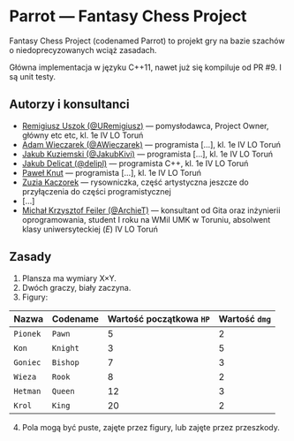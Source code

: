 # Parrot — Fantasy Chess Project

Fantasy Chess Project (codenamed Parrot) to projekt gry na bazie szachów o niedoprecyzowanych wciąż zasadach.

Główna implementacja w języku C++11, nawet już się kompiluje od PR #9. I są unit testy.

## Autorzy i konsultanci

- [Remigiusz Uszok (@URemigiusz)](github.com/URemigiusz/Parrot) — pomysłodawca, Project Owner, główny etc etc, kl. 1e IV LO Toruń
- [Adam Wieczarek (@AWieczarek)](github.com/AWieczarek/Parrot) — programista […], kl. 1e IV LO Toruń
- [Jakub Kuziemski (@JakubKivi)](github.com/JakubKivi/Parrot) — programista  […], kl. 1e IV LO Toruń
- [Jakub Delicat (@delipl)](github.com/delipl/Parrot) — programista C++, kl. 1e IV LO Toruń
- [Paweł Knut](https://www.facebook.com/profile.php?id=100011873343122) — programista […], kl. 1e IV LO Toruń 
- [Zuzia Kaczorek](https://www.facebook.com/zuzia.kaczorek.7) — rysowniczka, część artystyczna jeszcze do przyłączenia do części programistycznej
- […]
- [Michał Krzysztof Feiler (@ArchieT)](github.com/ArchieT/Parrot) — konsultant od Gita oraz inżynierii oprogramowania, student I roku na WMiI UMK w Toruniu, absolwent klasy uniwersyteckiej (_E_) IV LO Toruń

## Zasady

1. Plansza ma wymiary X×Y.
2. Dwóch graczy, biały zaczyna.
3. Figury:

| Nazwa    | Codename | Wartość początkowa `HP` | Wartość `dmg` |
| -------- | -------- | ----------------------- | ------------- |
| `Pionek` | `Pawn`   | 5  | 2 |
| `Kon`    | `Knight` | 3  | 5 |
| `Goniec` | `Bishop` | 7  | 3 |
| `Wieza`  | `Rook`   | 8  | 2 |
| `Hetman` | `Queen`  | 12 | 3 |
| `Krol`   | `King`   | 20 | 2 |

4. Pola mogą być puste, zajęte przez figury, lub zajęte przez przeszkody.
